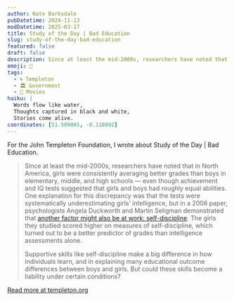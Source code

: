 ```yaml
---
author: Nate Barksdale
pubDatetime: 2024-11-13
modDatetime: 2025-03-17
title: Study of the Day | Bad Education
slug: study-of-the-day-bad-education
featured: false
draft: false
description: Since at least the mid-2000s, researchers have noted that in North America, girls were consistently averaging better grades than boys in elementary, middle, and...
emoji: 📝
tags:
  - 🌀 Templeton
  - 🏛️ Government
  - 🍿 Movies
haiku: |
  Words flow like water,
  Thoughts captured in black and white,
  Stories come alive.
coordinates: [51.509865, -0.118092]
---
```


For the John Templeton Foundation, I wrote about Study of the Day | Bad Education.

> Since at least the mid-2000s, researchers have noted that in North America, girls were consistently averaging better grades than boys in elementary, middle, and high schools — even though achievement and IQ tests suggested that girls and boys had roughly equal abilities. One explanation for this discrepancy was that the tests were systematically underestimating girls’ intelligence, but in a 2006 paper, psychologists Angela Duckworth and Martin Seligman demonstrated that [another factor might also be at work: self-discipline](https://psycnet.apa.org/doiLanding?doi=10.1037%2F0022-0663.98.1.198). The girls they studied scored higher on measures of self-discipline, which turned out to be a better predictor of grades than intelligence assessments alone.
>
> Supportive skills like self-discipline make a big difference in how individuals learn, and in explaining many educational outcome differences between boys and girls. But could these skills become a liability under certain conditions?

[Read more at templeton.org](https://www.templeton.org/news/bad-education)
